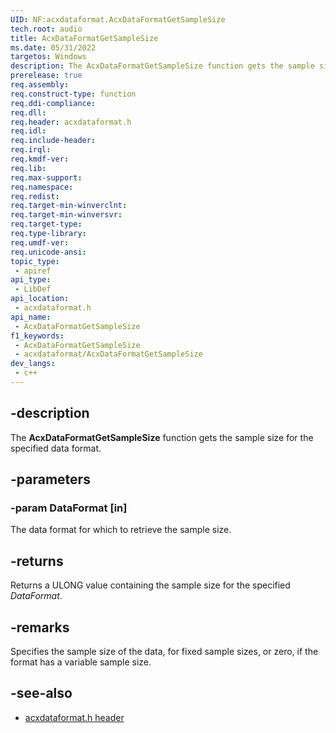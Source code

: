 ```yaml
---
UID: NF:acxdataformat.AcxDataFormatGetSampleSize
tech.root: audio
title: AcxDataFormatGetSampleSize
ms.date: 05/31/2022
targetos: Windows
description: The AcxDataFormatGetSampleSize function gets the sample size for the specified data format.
prerelease: true
req.assembly: 
req.construct-type: function
req.ddi-compliance: 
req.dll: 
req.header: acxdataformat.h
req.idl: 
req.include-header: 
req.irql: 
req.kmdf-ver: 
req.lib: 
req.max-support: 
req.namespace: 
req.redist: 
req.target-min-winverclnt: 
req.target-min-winversvr: 
req.target-type: 
req.type-library: 
req.umdf-ver: 
req.unicode-ansi: 
topic_type:
 - apiref
api_type:
 - LibDef
api_location:
 - acxdataformat.h
api_name:
 - AcxDataFormatGetSampleSize
f1_keywords:
 - AcxDataFormatGetSampleSize
 - acxdataformat/AcxDataFormatGetSampleSize
dev_langs:
 - c++
---
```


## -description

The **AcxDataFormatGetSampleSize** function gets the sample size for the specified data format.

## -parameters

### -param DataFormat [in]

The data format for which to retrieve the sample size.

## -returns

Returns a ULONG value containing the sample size for the specified *DataFormat*.

## -remarks

Specifies the sample size of the data, for fixed sample sizes, or zero, if the format has a variable sample size.

## -see-also

- [acxdataformat.h header](index.md)

